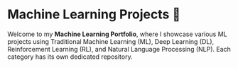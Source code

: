 # Machine Learning Projects 🚀

Welcome to my **Machine Learning Portfolio**, where I showcase various ML projects using Traditional Machine Learning (ML), Deep Learning (DL), Reinforcement Learning (RL), and Natural Language Processing (NLP). Each category has its own dedicated repository.
